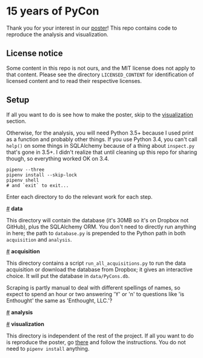 # 15 years of PyCon

Thank you for your interest in our [poster](https://bit.ly/15-years-pycon)!
This repo contains code to reproduce the analysis and visualization.

## License notice

Some content in this repo is not ours, and the MIT license does not apply to
that content. Please see the directory `LICENSED_CONTENT` for identification
of licensed content and to read their respective licenses.

## Setup

If all you want to do is see how to make the poster, skip to the
[visualization](#visualization) section.

Otherwise, for the analysis, you will need Python 3.5+ because
I used print as a function and probably other things. If you use Python 3.4,
you can't call `help()` on some things in SQLAlchemy because of a thing about
`inspect.py` that's gone in 3.5+. I didn't realize that until cleaning
up this repo for sharing though, so everything worked OK on 3.4.

```
pipenv --three
pipenv install --skip-lock
pipenv shell
# and `exit` to exit...
```

Enter each directory to do the relevant work for each step.


<a href="#data" name="data">#</a> <b>data</b>

This directory will contain the database (it's 30MB so it's on Dropbox not GitHub),
plus the SQLAlchemy ORM. You don't need to directly run anything in here; the path
to `database.py` is prepended to the Python path in both `acquisition` and `analysis`.


<a href="#acquisition" name="acquisition">#</a> <b>acquisition</b>

This directory contains a script `run_all_acquisitions.py` to run the data
acquisition or download the database from Dropbox; it gives an interactive
choice. It will put the database in `data/PyCons.db`.

Scraping is partly manual to deal with different spellings of names, so
expect to spend an hour or two answering 'Y' or 'n' to questions like
'is Enthought' the same as 'Enthought, LLC.'?


<a href="#analysis" name="analysis">#</a> <b>analysis</b>


<a href="#visualization" name="visualization">#</a> <b>visualization</b>

This directory is independent of the rest of the project.
If all you want to do is reproduce the poster, go
[there](https://github.com/tanyaschlusser/15-years-pycon/tree/master/visualization)
and follow the instructions. You do not need to `pipenv install` anything.
